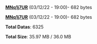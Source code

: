 [**MNq1j7UR**](/data/MNq1j7UR.txt) (03/12/22 - 19:00)- 682 bytes

[**MNq1j7UR**](/data/MNq1j7UR.txt) (03/12/22 - 19:00)- 682 bytes

**Total Datas**: 6325

**Total Size**: 35.97 MB / 36.0 MB